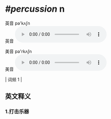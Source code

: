 # ***\#percussion*** n
英音 pə'kʌʃn  
英音
<audio src="./media/percussion1.aac" controls="controls"></audio>

美音 pə'rkʌʃn  
美音
<audio src="./media/percussion2.aac" controls="controls"></audio>



| 词频 1 |  

英文释义
---
### 1.**打击乐器**  



